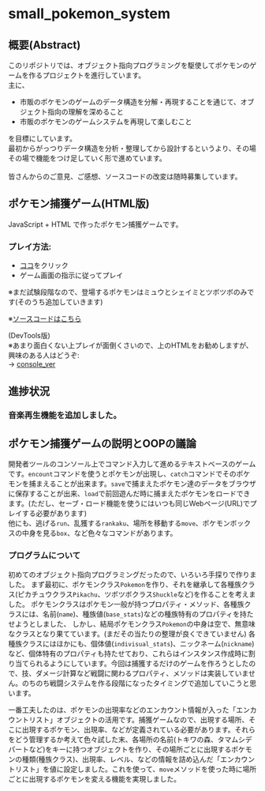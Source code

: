 # small_pokemon_system
## 概要(Abstract)
このリポジトリでは、オブジェクト指向プログラミングを駆使してポケモンのゲームを作るプロジェクトを進行しています。<br>
主に、
 - 市販のポケモンのゲームのデータ構造を分解・再現することを通じて、オブジェクト指向の理解を深めること
 - 市販のポケモンのゲームシステムを再現して楽しむこと

を目標にしています。<br>
最初からがっつりデータ構造を分析・整理してから設計するというより、その場その場で機能をつけ足していく形で進めています。<br><br>
皆さんからのご意見、ご感想、ソースコードの改変は随時募集しています。
## ポケモン捕獲ゲーム(HTML版)
JavaScript + HTML で作ったポケモン捕獲ゲームです。
### プレイ方法:
 - [ココ](https://aeba2.github.io/small_pokemon_system/)をクリック
 - ゲーム画面の指示に従ってプレイ

 ※まだ試験段階なので、登場するポケモンはミュウとシェイミとツボツボのみです(そのうち追加していきます)<br>
 
 ※[ソースコードはこちら](https://github.com/aeba2/small_pokemon_system/tree/main/htmlver)
 
 (DevTools版)<br>
 ※あまり面白くない上プレイが面倒くさいので、上のHTMLをお勧めしますが、興味のある人はどうぞ:<br>
 -> [console_ver](https://github.com/aeba2/small_pokemon_system/tree/console_ver)
## 進捗状況
### 音楽再生機能を追加しました。
 
## ポケモン捕獲ゲームの説明とOOPの議論
開発者ツールのコンソール上でコマンド入力して進めるテキストベースのゲームです。`encount`コマンドを使うとポケモンが出現し、`catch`コマンドでそのポケモンを捕まえることが出来ます。`save`で捕まえたポケモン達のデータをブラウザに保存することが出来、`load`で前回遊んだ時に捕まえたポケモンをロードできます。(ただし、セーブ・ロード機能を使うにはいつも同じWebページ(URL)でプレイする必要があります)<br>
他にも、逃げる`run`、乱獲する`rankaku`、場所を移動する`move`、ポケモンボックスの中身を見る`box`、など色々なコマンドがあります。
 ### プログラムについて
 初めてのオブジェクト指向プログラミングだったので、いろいろ手探りで作りました。
 まず最初に、ポケモンクラス`Pokemon`を作り、それを継承して各種族クラス(ピカチュウクラス`Pikachu`、ツボツボクラス`Shuckle`など)を作ることを考えました。
 ポケモンクラスはポケモン一般が持つプロパティ・メソッド、各種族クラスには、名前(`name`)、種族値(`base_stats`)などの種族特有のプロパティを持たせようとしました、
 しかし、結局ポケモンクラス`Pokemon`の中身は空で、無意味なクラスとなり果てています。(まだその当たりの整理が良くできていません)
 各種族クラスにはほかにも、個体値(`indivisual_stats`)、ニックネーム(`nickname`)など、個体特有のプロパティも持たせており、これらはインスタンス作成時に割り当てられるようにしています。今回は捕獲するだけのゲームを作ろうとしたので、技、ダメージ計算など戦闘に関わるプロパティ、メソッドは実装していません。のちのち戦闘システムを作る段階になったタイミングで追加していこうと思います。
 
一番工夫したのは、ポケモンの出現率などのエンカウント情報が入った「エンカウントリスト」オブジェクトの活用です。捕獲ゲームなので、出現する場所、そこに出現するポケモン、出現率、などが定義されている必要があります。それらをどう管理するか考えて色々試した末、各場所の名前(トキワの森、タマムシデパートなど)をキーに持つオブジェクトを作り、その場所ごとに出現するポケモンの種類(種族クラス)、出現率、レベル、などの情報を詰め込んだ「エンカウントリスト」を値に設定しました。これを使って、`move`メソッドを使った時に場所ごとに出現するポケモンを変える機能を実現しました。
